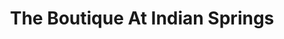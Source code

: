 ---
title: "The Boutique At Indian Springs"
url: /broken-arrow/the-boutique-at-indian-springs/
shop: clothes
---